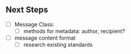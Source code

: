 ## Next Steps
- [ ] Message Class:
  - [ ] methods for metadata: author, recipient?
- [ ] message content format
    - [ ] research existing standards
